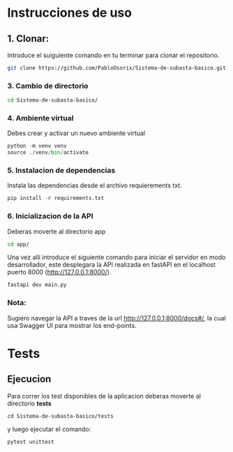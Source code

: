 # Instrucciones de uso

## 1. Clonar:

Introduce el suiguiente comando en tu terminar para clonar el repositorio.

``` bash
git clone https://github.com/PabloOsorix/Sistema-de-subasta-basico.git
```

### 3. Cambio de directorio
``` bash
cd Sistema-de-subasta-basico/
```

### 4. Ambiente virtual
Debes crear y activar un nuevo ambiente virtual 
``` python
python -m venv venv
source ./venv/bin/activate
```

### 5. Instalacion de dependencias
Instala las dependencias desde el archivo requierements txt.
``` python
pip install -r requirements.txt
```
### 6. Inicializacion de la API
Deberas moverte al directorio app
``` bash
cd app/
```
Una vez allí introduce el siguiente comando para iniciar el servidor en modo
desarrollador, este desplegara la API realizada en fastAPI en el localhost
puerto 8000 (http://127.0.0.1:8000/).
``` bash
fastapi dev main.py
```

### Nota:
Sugiero navegar la API a traves de la url http://127.0.0.1:8000/docs#/, la cual usa
Swagger UI para mostrar los end-points.


# Tests
## Ejecucion
Para correr los test disponibles de la aplicacion deberas moverte al directorio **tests**

```
cd Sistema-de-subasta-basico/tests
```
y luego ejecutar el comando: 
```
pytest unittest 
```

